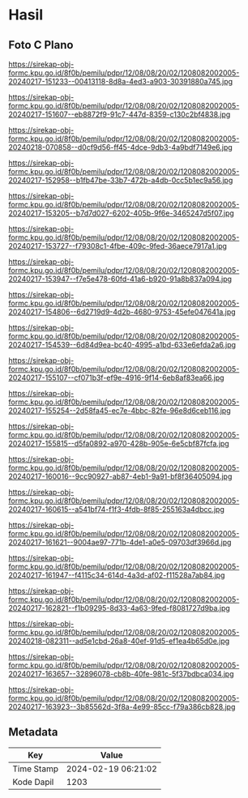 # Hasil

## Foto C Plano

https://sirekap-obj-formc.kpu.go.id/8f0b/pemilu/pdpr/12/08/08/20/02/1208082002005-20240217-151233--00413118-8d8a-4ed3-a903-30391880a745.jpg

https://sirekap-obj-formc.kpu.go.id/8f0b/pemilu/pdpr/12/08/08/20/02/1208082002005-20240217-151607--eb8872f9-91c7-447d-8359-c130c2bf4838.jpg

https://sirekap-obj-formc.kpu.go.id/8f0b/pemilu/pdpr/12/08/08/20/02/1208082002005-20240218-070858--d0cf9d56-ff45-4dce-9db3-4a9bdf7149e6.jpg

https://sirekap-obj-formc.kpu.go.id/8f0b/pemilu/pdpr/12/08/08/20/02/1208082002005-20240217-152958--b1fb47be-33b7-472b-a4db-0cc5b1ec9a56.jpg

https://sirekap-obj-formc.kpu.go.id/8f0b/pemilu/pdpr/12/08/08/20/02/1208082002005-20240217-153205--b7d7d027-6202-405b-9f6e-3465247d5f07.jpg

https://sirekap-obj-formc.kpu.go.id/8f0b/pemilu/pdpr/12/08/08/20/02/1208082002005-20240217-153727--f79308c1-4fbe-409c-9fed-36aece7917a1.jpg

https://sirekap-obj-formc.kpu.go.id/8f0b/pemilu/pdpr/12/08/08/20/02/1208082002005-20240217-153947--f7e5e478-60fd-41a6-b920-91a8b837a094.jpg

https://sirekap-obj-formc.kpu.go.id/8f0b/pemilu/pdpr/12/08/08/20/02/1208082002005-20240217-154806--6d2719d9-4d2b-4680-9753-45efe047641a.jpg

https://sirekap-obj-formc.kpu.go.id/8f0b/pemilu/pdpr/12/08/08/20/02/1208082002005-20240217-154539--6d84d9ea-bc40-4995-a1bd-633e6efda2a6.jpg

https://sirekap-obj-formc.kpu.go.id/8f0b/pemilu/pdpr/12/08/08/20/02/1208082002005-20240217-155107--cf071b3f-ef9e-4916-9f14-6eb8af83ea66.jpg

https://sirekap-obj-formc.kpu.go.id/8f0b/pemilu/pdpr/12/08/08/20/02/1208082002005-20240217-155254--2d58fa45-ec7e-4bbc-82fe-96e8d6ceb116.jpg

https://sirekap-obj-formc.kpu.go.id/8f0b/pemilu/pdpr/12/08/08/20/02/1208082002005-20240217-155815--d5fa0892-a970-428b-905e-6e5cbf87fcfa.jpg

https://sirekap-obj-formc.kpu.go.id/8f0b/pemilu/pdpr/12/08/08/20/02/1208082002005-20240217-160016--9cc90927-ab87-4eb1-9a91-bf8f36405094.jpg

https://sirekap-obj-formc.kpu.go.id/8f0b/pemilu/pdpr/12/08/08/20/02/1208082002005-20240217-160615--a541bf74-f1f3-4fdb-8f85-255163a4dbcc.jpg

https://sirekap-obj-formc.kpu.go.id/8f0b/pemilu/pdpr/12/08/08/20/02/1208082002005-20240217-161621--9004ae97-771b-4de1-a0e5-09703df3966d.jpg

https://sirekap-obj-formc.kpu.go.id/8f0b/pemilu/pdpr/12/08/08/20/02/1208082002005-20240217-161947--f4115c34-614d-4a3d-af02-f11528a7ab84.jpg

https://sirekap-obj-formc.kpu.go.id/8f0b/pemilu/pdpr/12/08/08/20/02/1208082002005-20240217-162821--f1b09295-8d33-4a63-9fed-f8081727d9ba.jpg

https://sirekap-obj-formc.kpu.go.id/8f0b/pemilu/pdpr/12/08/08/20/02/1208082002005-20240218-082311--ad5e1cbd-26a8-40ef-91d5-ef1ea4b65d0e.jpg

https://sirekap-obj-formc.kpu.go.id/8f0b/pemilu/pdpr/12/08/08/20/02/1208082002005-20240217-163657--32896078-cb8b-40fe-981c-5f37bdbca034.jpg

https://sirekap-obj-formc.kpu.go.id/8f0b/pemilu/pdpr/12/08/08/20/02/1208082002005-20240217-163923--3b85562d-3f8a-4e99-85cc-f79a386cb828.jpg


## Metadata

| Key        | Value               |
| ---------- | ------------------- |
| Time Stamp | 2024-02-19 06:21:02 |
| Kode Dapil | 1203                |



